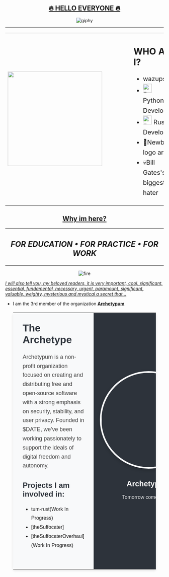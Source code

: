 <div align="center">
  <h2><u>🔥 HELLO EVERYONE 🔥</u></h2>
</div>

<div align="center">

  ![giphy](https://github.com/user-attachments/assets/af9017a0-8946-43dd-8bf9-35575163194d)

</div>

----

<div align="center">

<table>
  <tr>
    <td align="center" style="padding-right: 50px;">
      <img src="https://media3.giphy.com/media/v1.Y2lkPTc5MGI3NjExNjRjd3Ywam9ycDlyY3FjMnQ5c3F2OTV5dHB5b3BoOG5oNjRmZ3ZmMiZlcD12MV9pbnRlcm5hbF9naWZfYnlfaWQmY3Q9Zw/3ohc10GA6j4XrLWzZK/giphy.gif" width="300">
    </td>
    <td align="left" style="padding-left: 50px;">
      <h1 style="font-size: 28px;"><strong>WHO AM I?</strong></h1>
      <ul style="font-size: 20px; padding-left: 30px; line-height: 1.6;">
        <li>wazups:)</li>
        <li><img src="https://img.shields.io/badge/Python-FFD43B?style=for-the-badge&logo=python&logoColor=blue" alt="Python" height="28"> Python Developer</li>
        <li><img src="https://img.shields.io/badge/Rust-black?style=for-the-badge&logo=rust&logoColor=#E57324" alt="Rust" height="28"> Rust Developer</li>
        <li>🎨Newbie logo artist</li>
        <li>💀Bill Gates's biggest hater</li>
      </ul>
    </td>
  </tr>
</table>

</div>

<div align="center">
  <h2><u>Why im here?</u></h2>
</div>

<div align="center">

<table>
  <tr>
    <td align="center">
      <h2><em>FOR EDUCATION • FOR PRACTICE • FOR WORK</em></h2>
    </td>
  </tr>
</table>

</div>

<div align="center">

![fire](https://github.com/user-attachments/assets/bbcf30ac-e1c0-483d-8f13-c2657d64fed4)

</div>

*<u>I will also tell you, my beloved readers, it is very important, cool, significant, essential, fundamental, necessary, urgent, paramount, significant, valuable, weighty, mysterious and mystical a secret that...</u>*

- I am the 3rd member of the organization  **[Archetypum](https://github.com/Archetypum)**

<table style="width: 90%; max-width: 1200px; margin: 20px auto; border-collapse: collapse; font-family: Arial, sans-serif; box-shadow: 0 4px 8px rgba(0,0,0,0.1);">
  <tr>
    <td valign="top" style="padding: 30px; background-color: #f8f9fa; border-radius: 8px 0 0 8px;">
      <h1 style="color: #2d333b; font-size: 32px; margin-top: 0;">The Archetype</h1>
      <p style="font-size: 18px; line-height: 1.6; color: #444;">
        Archetypum is a non-profit organization focused on creating and distributing free and open-source software with a strong emphasis on security, stability, and user privacy. Founded in       
        $DATE, we’ve been working passionately to support the ideals of digital freedom and autonomy.
      </p>
      <div style="margin-top: 30px;">
        <h2 style="color: #2d333b; font-size: 24px;">Projects I am involved in:</h2>
        <ul style="font-size: 16px; line-height: 1.8;">
          <li>tum-rust(Work In Progress)</li>
          <li>[theSuffocater]</li>
          <li>[theSuffocaterOverhaul](Work In Progress)</li>
        </ul>
      </div>
      <div style="margin-top: 30px;">
      </div>
    </td>
    <td width="400" style="background-color: #2d333b; border-radius: 0 8px 8px 0; text-align: center; padding: 20px;">
      <img src="https://avatars.githubusercontent.com/u/191783604?s=200&v=4" width="300" style="border-radius: 50%; border: 5px solid #f8f9fa; box-shadow: 0 4px 12px rgba(0,0,0,0.2);">
      <div style="margin-top: 30px; color: white;">
        <h2 style="font-size: 24px; margin-bottom: 10px;">Archetypum</h2>
        <p style="font-size: 16px; line-height: 1.6; opacity: 0.9;">Tomorrow comes today.</p>
      </div>
      <div style="margin-top: 30px;">
      </div>
    </td>
  </tr>
</table>


